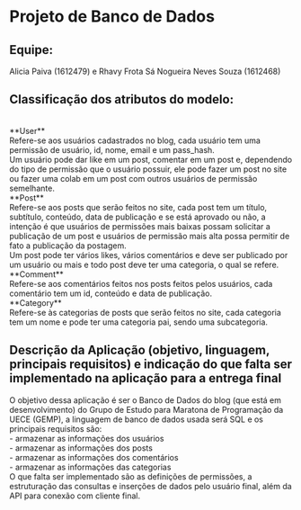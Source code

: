 # Projeto de Banco de Dados

## Equipe:
  Alicia Paiva (1612479) e Rhavy Frota Sá Nogueira Neves Souza  (1612468)

## Classificação dos atributos do modelo: 
<br />
**User** 
<br />
  	Refere-se aos usuários cadastrados no blog, cada usuário tem uma permissão de usuário, id, nome, email e um pass_hash. 
<br />
	Um usuário pode dar like em um post, comentar em um post e, dependendo do tipo de permissão que o usuário possuir, ele pode fazer um post no site ou fazer uma colab em um post com outros usuários de permissão semelhante.
<br />
**Post**
<br />
	Refere-se aos posts que serão feitos no site, cada post tem um título, subtítulo, conteúdo, data de publicação e se está aprovado ou não, a intenção é que usuários de permissões mais baixas possam solicitar a publicação de um post e usuários de permissão mais alta possa permitir de fato a publicação da postagem.
 <br />
	Um post pode ter vários likes, vários comentários e deve ser publicado por um usuário ou mais e todo post deve ter uma categoria, o qual se refere.
<br />
**Comment**
<br />
	Refere-se aos comentários feitos nos posts feitos pelos usuários, cada comentário tem um id, conteúdo e data de publicação.
<br />
**Category**
<br />
	Refere-se às categorias de posts que serão feitos no site, cada categoria tem um nome e pode ter uma categoria pai, sendo uma subcategoria.

## Descrição da Aplicação (objetivo, linguagem, principais requisitos) e indicação do que falta ser implementado na aplicação para a entrega final
O objetivo dessa aplicação é ser o Banco de Dados do blog (que está em desenvolvimento) do Grupo de Estudo para Maratona de Programação da UECE (GEMP), a linguagem de banco de dados usada será SQL e os principais requisitos são:
<br />
    - armazenar as informações dos usuários
    <br />
    - armazenar as informações dos posts
    <br />
    - armazenar as informações dos comentários
    <br />
    - armazenar as informações das categorias
<br />
O que falta ser implementado são as definições de permissões, a estruturação das consultas e inserções de dados pelo usuário final, além da API para conexão com cliente final.
